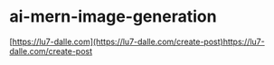 # ai-mern-image-generation
[https://lu7-dalle.com](https://lu7-dalle.com/create-post)https://lu7-dalle.com/create-post
